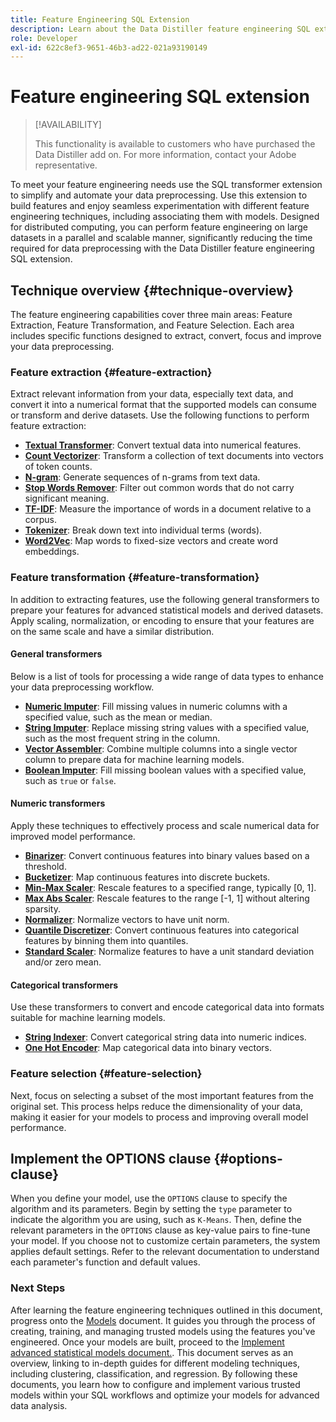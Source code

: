 ```yaml
---
title: Feature Engineering SQL Extension
description: Learn about the Data Distiller feature engineering SQL extension to preprocesses data for advanced statistical modeling. It covers the available feature extraction, transformation, and selection techniques.
role: Developer
exl-id: 622c8ef3-9651-46b3-ad22-021a93190149
---
```

# Feature engineering SQL extension 

>[!AVAILABILITY]
>
>This functionality is available to customers who have purchased the Data Distiller add on. For more information, contact your Adobe representative.

To meet your feature engineering needs use the SQL transformer extension to simplify and automate your data preprocessing. Use this extension to build features and enjoy seamless experimentation with different feature engineering techniques, including associating them with models. Designed for distributed computing, you can perform feature engineering on large datasets in a parallel and scalable manner, significantly reducing the time required for data preprocessing with the Data Distiller feature engineering SQL extension.

## Technique overview {#technique-overview}

The feature engineering capabilities cover three main areas: Feature Extraction, Feature Transformation, and Feature Selection. Each area includes specific functions designed to extract, convert, focus and improve your data preprocessing.

### Feature extraction {#feature-extraction}

Extract relevant information from your data, especially text data, and convert it into a numerical format that the supported models can consume or transform and derive datasets. Use the following functions to perform feature extraction:

- **[Textual Transformer](./feature-transformation.md#textual-transformations)**: Convert textual data into numerical features.
- **[Count Vectorizer](./feature-transformation.md#countvectorizer)**: Transform a collection of text documents into vectors of token counts.
- **[N-gram](./feature-transformation.md#ngram)**: Generate sequences of n-grams from text data.
- **[Stop Words Remover](./feature-transformation.md#stopwordsremover)**: Filter out common words that do not carry significant meaning.
- **[TF-IDF](./feature-transformation.md#tf-idf)**: Measure the importance of words in a document relative to a corpus.
- **[Tokenizer](./feature-transformation.md#tokenizer)**: Break down text into individual terms (words).
- **[Word2Vec](./feature-transformation.md#word2vec)**: Map words to fixed-size vectors and create word embeddings.

### Feature transformation {#feature-transformation}

In addition to extracting features, use the following general transformers to prepare your features for advanced statistical models and derived datasets. Apply scaling, normalization, or encoding to ensure that your features are on the same scale and have a similar distribution.

#### General transformers

Below is a list of tools for processing a wide range of data types to enhance your data preprocessing workflow.

- **[Numeric Imputer](./feature-transformation.md#numeric-imputer)**: Fill missing values in numeric columns with a specified value, such as the mean or median.
- **[String Imputer](./feature-transformation.md#string-imputer)**: Replace missing string values with a specified value, such as the most frequent string in the column.
- **[Vector Assembler](./feature-transformation.md#vector-assembler)**: Combine multiple columns into a single vector column to prepare data for machine learning models.
- **[Boolean Imputer](./feature-transformation.md#boolean-imputer)**: Fill missing boolean values with a specified value, such as `true` or `false`.

#### Numeric transformers

Apply these techniques to effectively process and scale numerical data for improved model performance.

- **[Binarizer](./feature-transformation.md#binarizer)**: Convert continuous features into binary values based on a threshold.
- **[Bucketizer](./feature-transformation.md#bucketizer)**: Map continuous features into discrete buckets.
- **[Min-Max Scaler](./feature-transformation.md#minmaxscaler)**: Rescale features to a specified range, typically [0, 1].
- **[Max Abs Scaler](./feature-transformation.md#maxabsscaler)**: Rescale features to the range [-1, 1] without altering sparsity.
- **[Normalizer](./feature-transformation.md#normalizer)**: Normalize vectors to have unit norm.
- **[Quantile Discretizer](./feature-transformation.md#quantilediscretizer)**: Convert continuous features into categorical features by binning them into quantiles.
- **[Standard Scaler](./feature-transformation.md#standardscaler)**: Normalize features to have a unit standard deviation and/or zero mean.

#### Categorical transformers

Use these transformers to convert and encode categorical data into formats suitable for machine learning models.

- **[String Indexer](./feature-transformation.md#stringindexer)**: Convert categorical string data into numeric indices.
- **[One Hot Encoder](./feature-transformation.md#onehotencoder)**: Map categorical data into binary vectors.

### Feature selection {#feature-selection}

Next, focus on selecting a subset of the most important features from the original set. This process helps reduce the dimensionality of your data, making it easier for your models to process and improving overall model performance.

<!-- Commented out as it 
## Supported machine learning algorithms {#supported-ml-algorithms}

Once you have preprocessed your data, use the feature engineering SQL extension to prepare your data for the following machine learning algorithms:

### Classification and regression {#classification-regression}

Use logical regression to predict categorical outcomes and linear regression to predict continuous values.

- **Logical Regression**: Use this for binary classification tasks.
- **Linear Regression**: Apply this algorithm for predicting continuous values.

### Clustering {#clustering}

Use a clustering algorithm to group data points into distinct clusters based on their similarities.

- **[`K-Means`](./feature-transformation.md#kmeans)**: Use `K-Means` for unsupervised learning tasks to partition data into a specified number of clusters, with each data point assigned to the cluster with the nearest mean. -->

## Implement the OPTIONS clause {#options-clause}

When you define your model, use the `OPTIONS` clause to specify the algorithm and its parameters. Begin by setting the `type` parameter to indicate the algorithm you are using, such as `K-Means`. Then, define the relevant parameters in the `OPTIONS` clause as key-value pairs to fine-tune your model. If you choose not to customize certain parameters, the system applies default settings. Refer to the relevant documentation to understand each parameter's function and default values.

### Next Steps

After learning the feature engineering techniques outlined in this document, progress onto the [Models](./models.md) document. It guides you through the process of creating, training, and managing trusted models using the features you've engineered. Once your models are built, proceed to the [Implement advanced statistical models document.](./implement-models/implement-models.md). This document serves as an overview, linking to in-depth guides for different modeling techniques, including clustering, classification, and regression. By following these documents, you learn how to configure and implement various trusted models within your SQL workflows and optimize your models for advanced data analysis.
